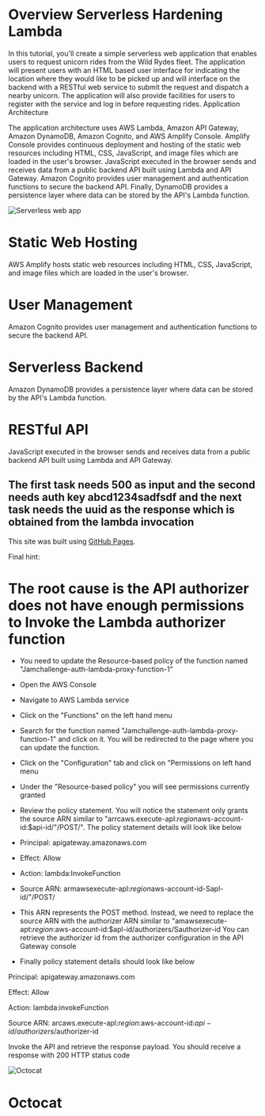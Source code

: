 
# Overview Serverless Hardening Lambda

In this tutorial, you'll create a simple serverless web application that enables users to request unicorn rides from the Wild Rydes fleet. The application will present users with an HTML based user interface for indicating the location where they would like to be picked up and will interface on the backend with a RESTful web service to submit the request and dispatch a nearby unicorn. The application will also provide facilities for users to register with the service and log in before requesting rides.
Application Architecture

The application architecture uses AWS Lambda, Amazon API Gateway, Amazon DynamoDB, Amazon Cognito, and AWS Amplify Console. Amplify Console provides continuous deployment and hosting of the static web resources including HTML, CSS, JavaScript, and image files which are loaded in the user's browser. JavaScript executed in the browser sends and receives data from a public backend API built using Lambda and API Gateway. Amazon Cognito provides user management and authentication functions to secure the backend API. Finally, DynamoDB provides a persistence layer where data can be stored by the API's Lambda function.

![Serverless web app](https://d1.awsstatic.com/Test%20Images/Kate%20Test%20Images/Serverless_Web_App_LP_assets-04.094e0479bc43ee7ecbbd1f7cc37ab90b83fe5e73.png)

# Static Web Hosting

AWS Amplify hosts static web resources including HTML, CSS, JavaScript, and image files which are loaded in the user's browser.

# User Management

Amazon Cognito provides user management and authentication functions to secure the backend API.

# Serverless Backend

Amazon DynamoDB provides a persistence layer where data can be stored by the API's Lambda function.

# RESTful API

JavaScript executed in the browser sends and receives data from a public backend API built using Lambda and API Gateway.

## The first task needs 500 as input and the second needs auth key abcd1234sadfsdf and the next task needs the uuid as the response which is obtained from the lambda invocation

This site was built using [GitHub Pages](https://pages.github.com/).

Final hint:

# The root cause is the API authorizer does not have enough permissions to Invoke the Lambda authorizer function

- You need to update the Resource-based policy of the function named "Jamchallenge-auth-lambda-proxy-function-1"

- Open the AWS Console

- Navigate to AWS Lambda service

- Click on the "Functions" on the left hand menu

- Search for the function named "Jamchallenge-auth-lambda-proxy-function-1" and click on it. You will be redirected to the page where you can update the function.

- Click on the "Configuration" tab and click on "Permissions on left hand menu

- Under the "Resource-based policy" you will see permissions currently granted

- Review the policy statement. You will notice the statement only grants the source ARN similar to "arrcaws.execute-apl:$region$aws-account-id:$api-id/"/POST/". The policy statement details will look like below

- Principal: apigateway.amazonaws.com

- Effect: Allow

- Action: lambda:InvokeFunction

- Source ARN: armawsexecute-apl:$region$aws-account-id-Sapl-id/"/POST/

- This ARN represents the POST method. Instead, we need to replace the source ARN with the authorizer ARN similar to "amawsexecute-apt:$region:$aws-account-id:$apl-id/authorizers/Sauthorizer-id You can retrieve the authorizer id from the authorizer configuration in the API Gateway console

- Finally policy statement details should look like below

Principal: apigateway.amazonaws.com

Effect: Allow

Action: lambda:invokeFunction

Source ARN: arcaws.execute-apl:$region:$aws-account-id:$api-id/authorizers/$authorizer-id

Invoke the API and retrieve the response payload. You should receive a response with 200 HTTP status code

![Octocat](https://myoctocat.com/assets/images/base-octocat.svg)
# Octocat

